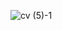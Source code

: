 ![cv (5)-1](https://github.com/ShinHyun-soo/ShinHyun-soo/assets/69250097/fbf91f17-5101-47fd-ad2d-04d21008bc54)
